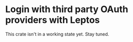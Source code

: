 # Login with third party OAuth providers with Leptos

This crate isn't in a working state yet. Stay tuned.
